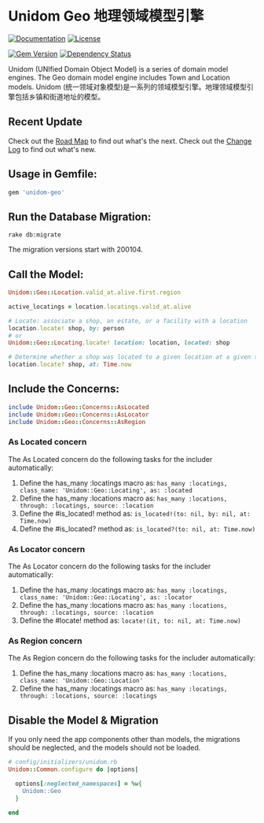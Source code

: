 # Unidom Geo 地理领域模型引擎

[![Documentation](http://img.shields.io/badge/docs-rdoc.info-blue.svg)](http://www.rubydoc.info/gems/unidom-geo/frames)
[![License](https://img.shields.io/badge/license-MIT-green.svg)](http://opensource.org/licenses/MIT)

[![Gem Version](https://badge.fury.io/rb/unidom-geo.svg)](https://badge.fury.io/rb/unidom-geo)
[![Dependency Status](https://gemnasium.com/badges/github.com/topbitdu/unidom-geo.svg)](https://gemnasium.com/github.com/topbitdu/unidom-geo)

Unidom (UNIfied Domain Object Model) is a series of domain model engines. The Geo domain model engine includes Town and Location models.
Unidom (统一领域对象模型)是一系列的领域模型引擎。地理领域模型引擎包括乡镇和街道地址的模型。



## Recent Update

Check out the [Road Map](ROADMAP.md) to find out what's the next.
Check out the [Change Log](CHANGELOG.md) to find out what's new.



## Usage in Gemfile:

```ruby
gem 'unidom-geo'
```



## Run the Database Migration:

```shell
rake db:migrate
```
The migration versions start with 200104.



## Call the Model:

```ruby
Unidom::Geo::Location.valid_at.alive.first.region

active_locatings = location.locatings.valid_at.alive

# Locate: associate a shop, an estate, or a facility with a location
location.locate! shop, by: person
# or
Unidom::Geo::Locating.locate! location: location, located: shop

# Determine whether a shop was located to a given location at a given time.
location.locate? shop, at: Time.now
```



## Include the Concerns:

```ruby
include Unidom::Geo::Concerns::AsLocated
include Unidom::Geo::Concerns::AsLocator
include Unidom::Geo::Concerns::AsRegion
```

### As Located concern

The As Located concern do the following tasks for the includer automatically:
1. Define the has_many :locatings macro as: ``has_many :locatings, class_name: 'Unidom::Geo::Locating', as: :located``
2. Define the has_many :locations macro as: ``has_many :locations, through: :locatings, source: :location``
3. Define the #is_located! method as: ``is_located!(to: nil, by: nil, at: Time.now)``
4. Define the #is_located? method as: ``is_located?(to: nil, at: Time.now)``

### As Locator concern

The As Locator concern do the following tasks for the includer automatically:
1. Define the has_many :locatings macro as: ``has_many :locatings, class_name: 'Unidom::Geo::Locating', as: :locator``
2. Define the has_many :locations macro as: ``has_many :locations, through: :locatings, source: :location``
3. Define the #locate! method as: ``locate!(it, to: nil, at: Time.now)``

### As Region concern

The As Region concern do the following tasks for the includer automatically:
1. Define the has_many :locations macro as: ``has_many :locations, class_name: 'Unidom::Geo::Location'``
2. Define the has_many :locatings macro as: ``has_many :locatings, through: :locations, source: :locatings``



## Disable the Model & Migration

If you only need the app components other than models, the migrations should be neglected, and the models should not be loaded.
```ruby
# config/initializers/unidom.rb
Unidom::Common.configure do |options|

  options[:neglected_namespaces] = %w{
    Unidom::Geo
  }

end
```
